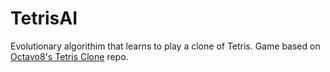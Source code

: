 # TetrisAI

Evolutionary algorithim that learns to play a clone of Tetris. Game based on [Octavo8's Tetris Clone](https://github.com/Octavo8/TetrisClone) repo.

